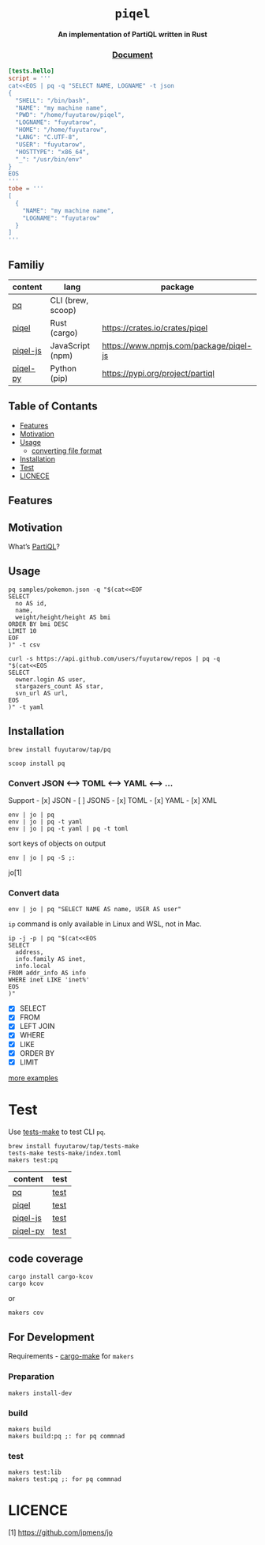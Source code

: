 <div align="center">

<h1>
<code>piqel</code>
</h1>

<strong>An implementation of PartiQL written in Rust</strong>

<h3>
<a href="https://partiql.vercel.app">Document</a>
</h3>

</div>

``` toml:tests-make/hello.toml
[tests.hello]
script = '''
cat<<EOS | pq -q "SELECT NAME, LOGNAME" -t json
{
  "SHELL": "/bin/bash",
  "NAME": "my machine name",
  "PWD": "/home/fuyutarow/piqel",
  "LOGNAME": "fuyutarow",
  "HOME": "/home/fuyutarow",
  "LANG": "C.UTF-8",
  "USER": "fuyutarow",
  "HOSTTYPE": "x86_64",
  "_": "/usr/bin/env"
}
EOS
'''
tobe = '''
[
  {
    "NAME": "my machine name",
    "LOGNAME": "fuyutarow"
  }
]
'''
```

## Familiy

| content                                                                     | lang              | package                                  |
|-----------------------------------------------------------------------------|-------------------|------------------------------------------|
| [pq](https://github.com/fuyutarow/piqel/blob/alpha/src/bin/pq.rs)      | CLI (brew, scoop) |                                          |
| [piqel](https://github.com/fuyutarow/piqel)                       | Rust (cargo)      | https://crates.io/crates/piqel      |
| [piqel-js](https://github.com/fuyutarow/piqel/tree/alpha/piqel-js) | JavaScript (npm)  | https://www.npmjs.com/package/piqel-js |
| [piqel-py](https://github.com/fuyutarow/piqel/tree/alpha/piqel-py) | Python (pip)      | https://pypi.org/project/partiql         |

## Table of Contants

-   [Features](#Features)
-   [Motivation](#Motivation)
-   [Usage](#Usage)
    -   [converting file format]()
-   [Installation](#Installation)
-   [Test](#Test)
-   [LICNECE](#LICENCE)

## Features

## Motivation

What’s [PartiQL](https://partiql.org/)?

## Usage

    pq samples/pokemon.json -q "$(cat<<EOF
    SELECT
      no AS id,
      name,
      weight/height/height AS bmi
    ORDER BY bmi DESC
    LIMIT 10
    EOF
    )" -t csv

    curl -s https://api.github.com/users/fuyutarow/repos | pq -q "$(cat<<EOS
    SELECT
      owner.login AS user,
      stargazers_count AS star,
      svn_url AS url,
    EOS
    )" -t yaml

## Installation

``` sh:$
brew install fuyutarow/tap/pq
```

``` sh:$
scoop install pq
```

### Convert JSON \<–> TOML \<–> YAML \<–> …

Support - \[x\] JSON - \[ \] JSON5 - \[x\] TOML - \[x\] YAML - \[x\] XML

    env | jo | pq
    env | jo | pq -t yaml
    env | jo | pq -t yaml | pq -t toml

sort keys of objects on output

    env | jo | pq -S ;:

jo[1]

### Convert data

    env | jo | pq "SELECT NAME AS name, USER AS user"

`ip` command is only available in Linux and WSL, not in Mac.

    ip -j -p | pq "$(cat<<EOS
    SELECT
      address,
      info.family AS inet,
      info.local
    FROM addr_info AS info
    WHERE inet LIKE 'inet%'
    EOS
    )"

-   [x] SELECT
-   [x] FROM
-   [x] LEFT JOIN
-   [x] WHERE
-   [x] LIKE
-   [x] ORDER BY
-   [x] LIMIT

[more
examples](https://github.com/fuyutarow/piqel/tree/alpha/tests-make)

# Test

Use [tests-make](https://github.com/fuyutarow/tests-make) to test CLI
`pq`.

``` sh:$
brew install fuyutarow/tap/tests-make
tests-make tests-make/index.toml
makers test:pq
```

| content                                                                     | test                                                                        |
|-----------------------------------------------------------------------------|-----------------------------------------------------------------------------|
| [pq](https://github.com/fuyutarow/piqel/blob/alpha/src/bin/pq.rs)      | [test](https://github.com/fuyutarow/piqel/tree/alpha/tests-make)       |
| [piqel](https://github.com/fuyutarow/piqel)                       | [test](https://github.com/fuyutarow/piqel/tree/alpha/tests)            |
| [piqel-js](https://github.com/fuyutarow/piqel/tree/alpha/piqel-js) | [test](https://github.com/fuyutarow/piqel/tree/alpha/piqel-js/tests) |
| [piqel-py](https://github.com/fuyutarow/piqel/tree/alpha/piqel-py) | [test](https://github.com/fuyutarow/piqel/tree/alpha/piqel-py/tests) |

## code coverage

``` sh:
cargo install cargo-kcov
cargo kcov
```

or

``` sh:$
makers cov
```

## For Development

Requirements - [cargo-make](https://github.com/sagiegurari/cargo-make)
for `makers`

### Preparation

    makers install-dev

### build

    makers build
    makers build:pq ;: for pq commnad

### test

    makers test:lib
    makers test:pq ;: for pq commnad

# LICENCE

[1] https://github.com/jpmens/jo
